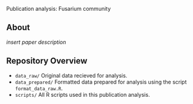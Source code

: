 Publication analysis: Fusarium community

## About
*insert paper description*

## Repository Overview
* `data_raw/`       Original data recieved for analysis.
* `data_prepared/`  Formatted data prepared for analysis using the script `format_data_raw.R`.
* `scripts/`        All R scripts used in this publication analysis.
